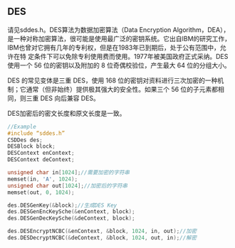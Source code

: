 ## DES

请见sddes.h。DES算法为数据加密算法（Data Encryption
Algorithm，DEA），是一种对称加密算法，很可能是使用最广泛的密钥系统。它出自IBM的研究工作，IBM也曾对它拥有几年的专利权，但是在1983年已到期后，处于公有范围中，允许在特
定条件下可以免除专利使用费而使用。1977年被美国政府正式采纳。DES 使用一个 56
位的密钥以及附加的 8 位奇偶校验位，产生最大 64 位的分组大小。

DES 的常见变体是三重 DES，使用 168
位的密钥对资料进行三次加密的一种机制；它通常（但非始终）提供极其强大的安全性。如果三个
56 位的子元素都相同，则三重 DES 向后兼容 DES。

DES加密后的密文长度和原文长度是一致。

```cpp
//Example
#include “sddes.h”
CSDDes des;
DESBlock block;
DESContext enContext;
DESContext deContext;

unsigned char in[1024];//需要加密的字符串
memset(in, 'A', 1024);
unsigned char out[1024];//加密后的字符串
memset(out, 0, 1024);

des.DESGenKey(&block);//生成DES Key
des.DESGenEncKeySche(&enContext, block);
des.DESGenDecKeySche(&deContext, block);

des.DESEncryptNCBC(&enContext, &block, 1024, in, out);//加密
des.DESDecryptNCBC(&deContext, &block, 1024, out, in);//解密
```
